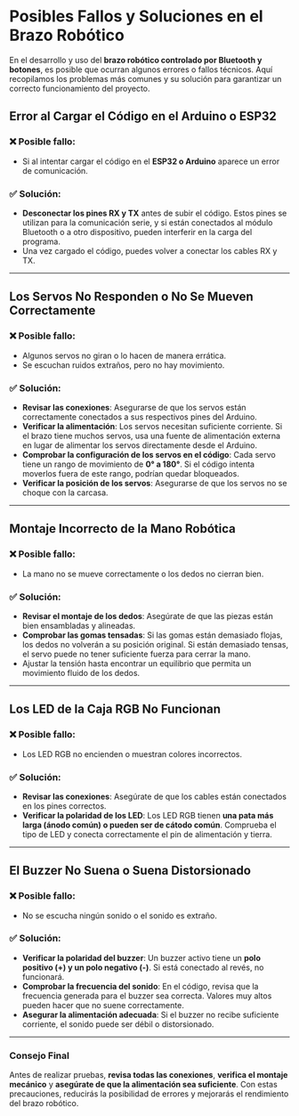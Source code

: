 # Posibles Fallos y Soluciones en el Brazo Robótico

En el desarrollo y uso del **brazo robótico controlado por Bluetooth y botones**, es posible que ocurran algunos errores o fallos técnicos. Aquí recopilamos los problemas más comunes y su solución para garantizar un correcto funcionamiento del proyecto.

## **Error al Cargar el Código en el Arduino o ESP32**
### ❌ **Posible fallo:**
- Si al intentar cargar el código en el **ESP32 o Arduino** aparece un error de comunicación.

### ✅ **Solución:**
- **Desconectar los pines RX y TX** antes de subir el código. Estos pines se utilizan para la comunicación serie, y si están conectados al módulo Bluetooth o a otro dispositivo, pueden interferir en la carga del programa.
- Una vez cargado el código, puedes volver a conectar los cables RX y TX.

---

## **Los Servos No Responden o No Se Mueven Correctamente**
### ❌ **Posible fallo:**
- Algunos servos no giran o lo hacen de manera errática.
- Se escuchan ruidos extraños, pero no hay movimiento.

### ✅ **Solución:**
- **Revisar las conexiones**: Asegurarse de que los servos están correctamente conectados a sus respectivos pines del Arduino.
- **Verificar la alimentación**: Los servos necesitan suficiente corriente. Si el brazo tiene muchos servos, usa una fuente de alimentación externa en lugar de alimentar los servos directamente desde el Arduino.
- **Comprobar la configuración de los servos en el código**: Cada servo tiene un rango de movimiento de **0° a 180°**. Si el código intenta moverlos fuera de este rango, podrían quedar bloqueados.
- **Verificar la posición de los servos**: Asegurarse de que los servos no se choque con la carcasa.

---

## **Montaje Incorrecto de la Mano Robótica**
### ❌ **Posible fallo:**
- La mano no se mueve correctamente o los dedos no cierran bien.

### ✅ **Solución:**
- **Revisar el montaje de los dedos**: Asegúrate de que las piezas están bien ensambladas y alineadas.
- **Comprobar las gomas tensadas**: Si las gomas están demasiado flojas, los dedos no volverán a su posición original. Si están demasiado tensas, el servo puede no tener suficiente fuerza para cerrar la mano.
- Ajustar la tensión hasta encontrar un equilibrio que permita un movimiento fluido de los dedos.

---

## **Los LED de la Caja RGB No Funcionan**
### ❌ **Posible fallo:**
- Los LED RGB no encienden o muestran colores incorrectos.

### ✅ **Solución:**
- **Revisar las conexiones**: Asegúrate de que los cables están conectados en los pines correctos.
- **Verificar la polaridad de los LED**: Los LED RGB tienen **una pata más larga (ánodo común) o pueden ser de cátodo común**. Comprueba el tipo de LED y conecta correctamente el pin de alimentación y tierra.

---

## **El Buzzer No Suena o Suena Distorsionado**
### ❌ **Posible fallo:**
- No se escucha ningún sonido o el sonido es extraño.

### ✅ **Solución:**
- **Verificar la polaridad del buzzer**: Un buzzer activo tiene un **polo positivo (+) y un polo negativo (-)**. Si está conectado al revés, no funcionará.
- **Comprobar la frecuencia del sonido**: En el código, revisa que la frecuencia generada para el buzzer sea correcta. Valores muy altos pueden hacer que no suene correctamente.
- **Asegurar la alimentación adecuada**: Si el buzzer no recibe suficiente corriente, el sonido puede ser débil o distorsionado.

---

### **Consejo Final**
Antes de realizar pruebas, **revisa todas las conexiones**, **verifica el montaje mecánico** y **asegúrate de que la alimentación sea suficiente**. Con estas precauciones, reducirás la posibilidad de errores y mejorarás el rendimiento del brazo robótico.
